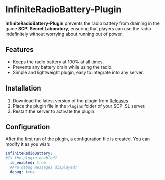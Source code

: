 # InfiniteRadioBattery-Plugin
**InfiniteRadioBattery-Plugin** prevents the radio battery from draining in the game **SCP: Secret Laboratory**, ensuring that players can use the radio indefinitely without worrying about running out of power.

## Features
- Keeps the radio battery at 100% at all times.
- Prevents any battery drain while using the radio.
- Simple and lightweight plugin, easy to integrate into any server.

## Installation
1. Download the latest version of the plugin from [Releases](https://github.com/aksueikava/InfiniteRadioBattery-Plugin/releases).
2. Place the plugin file in the `Plugins` folder of your SCP: SL server.
3. Restart the server to activate the plugin.

## Configuration
After the first run of the plugin, a configuration file is created. You can modify it as you wish:
```yml
InfiniteRadioBattery:
#Is the plugin enabled?
  is_enabled: true
  #Are debug messages displayed?
  debug: true
```
